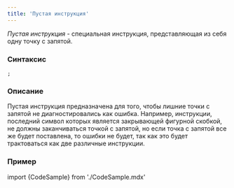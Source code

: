 ```yaml
---
title: 'Пустая инструкция'
---
```


*Пустая инструкция* - специальная инструкция, представляющая из себя одну точку с запятой.

### Синтаксис

    ;

### Описание

Пустая инструкция предназначена для того, чтобы лишние точки с запятой не диагностировались как ошибка. Например, инструкции, последний символ которых является закрывающей фигурной скобкой, не должны заканчиваться точкой с запятой, но если точка с запятой все же будет поставлена, то ошибки не будет, так как это будет трактоваться как две различные инструкции. 

### Пример


import {CodeSample} from './CodeSample.mdx'

<CodeSample url="https://documentation.lsfusion.org/sample?file=InstructionSample&block=empty"/>

  
